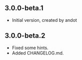 ## 3.0.0-beta.1

- Initial version, created by andot

## 3.0.0-beta.2

- Fixed some hints.
- Added CHANGELOG.md.